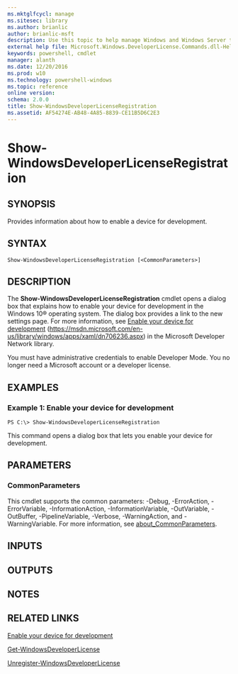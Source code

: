 ```yaml
---
ms.mktglfcycl: manage
ms.sitesec: library
ms.author: brianlic
author: brianlic-msft
description: Use this topic to help manage Windows and Windows Server technologies with Windows PowerShell.
external help file: Microsoft.Windows.DeveloperLicense.Commands.dll-Help.xml
keywords: powershell, cmdlet
manager: alanth
ms.date: 12/20/2016
ms.prod: w10
ms.technology: powershell-windows
ms.topic: reference
online version: 
schema: 2.0.0
title: Show-WindowsDeveloperLicenseRegistration
ms.assetid: AF54274E-AB48-4A85-8839-CE11B5D6C2E3
---
```


# Show-WindowsDeveloperLicenseRegistration

## SYNOPSIS
Provides information about how to enable a device for development.

## SYNTAX

```
Show-WindowsDeveloperLicenseRegistration [<CommonParameters>]
```

## DESCRIPTION
The **Show-WindowsDeveloperLicenseRegistration** cmdlet opens a dialog box that explains how to enable your device for development in the Windows 10® operating system.
The dialog box provides a link to the new settings page.
For more information, see [Enable your device for development](https://msdn.microsoft.com/en-us/library/windows/apps/xaml/dn706236.aspx) (https://msdn.microsoft.com/en-us/library/windows/apps/xaml/dn706236.aspx) in the Microsoft Developer Network library.

You must have administrative credentials to enable Developer Mode.
You no longer need a Microsoft account or a developer license.

## EXAMPLES

### Example 1: Enable your device for development
```
PS C:\> Show-WindowsDeveloperLicenseRegistration
```

This command opens a dialog box that lets you enable your device for development.

## PARAMETERS

### CommonParameters
This cmdlet supports the common parameters: -Debug, -ErrorAction, -ErrorVariable, -InformationAction, -InformationVariable, -OutVariable, -OutBuffer, -PipelineVariable, -Verbose, -WarningAction, and -WarningVariable. For more information, see [about_CommonParameters](http://go.microsoft.com/fwlink/?LinkID=113216).

## INPUTS

## OUTPUTS

## NOTES

## RELATED LINKS

[Enable your device for development](https://msdn.microsoft.com/en-us/library/windows/apps/xaml/dn706236.aspx)

[Get-WindowsDeveloperLicense](./Get-WindowsDeveloperLicense.md)

[Unregister-WindowsDeveloperLicense](./Unregister-WindowsDeveloperLicense.md)

